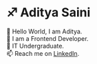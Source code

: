 # ♐ Aditya Saini
:wave: Hello World, I am Aditya. <br>
🔹 I am a Frontend Developer. <br>
🌱 IT Undergraduate.<br>
📫 Reach me on [LinkedIn](https://www.linkedin.com/in/aditya-saini-286aa2182/).<br>
<!--
**deadpool-developer/deadpool-developer** is a ✨ _special_ ✨ repository because its `README.md` (this file) appears on your GitHub profile.

Here are some ideas to get you started:

- 🔭 I’m currently working on ...
- 🌱 I’m currently learning ...
- 👯 I’m looking to collaborate on ...
- 🤔 I’m looking for help with ...
- 💬 Ask me about ...
- 📫 How to reach me: ...
- 😄 Pronouns: ...
- ⚡ Fun fact: ...
-->
